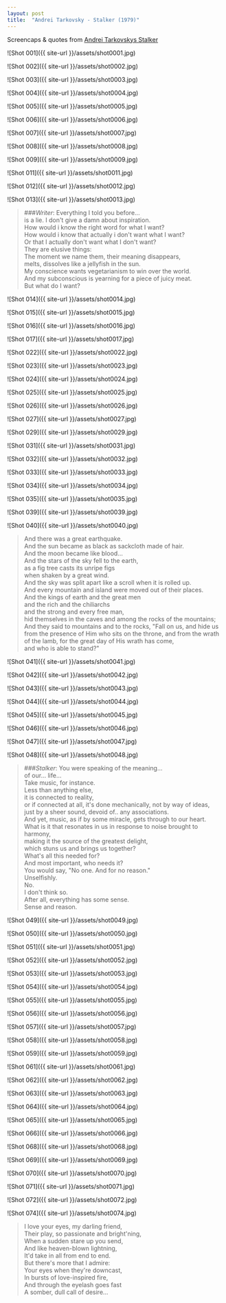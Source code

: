 ```yaml
---
layout: post
title:  "Andrei Tarkovsky - Stalker (1979)"
---
```


Screencaps & quotes from [Andrei Tarkovskys Stalker](http://www.imdb.com/title/tt0079944/)

![Shot 001]({{ site-url }}/assets/shot0001.jpg)

![Shot 002]({{ site-url }}/assets/shot0002.jpg)

![Shot 003]({{ site-url }}/assets/shot0003.jpg)

![Shot 004]({{ site-url }}/assets/shot0004.jpg)

![Shot 005]({{ site-url }}/assets/shot0005.jpg)

![Shot 006]({{ site-url }}/assets/shot0006.jpg)

![Shot 007]({{ site-url }}/assets/shot0007.jpg)

![Shot 008]({{ site-url }}/assets/shot0008.jpg)

![Shot 009]({{ site-url }}/assets/shot0009.jpg)

![Shot 011]({{ site-url }}/assets/shot0011.jpg)

![Shot 012]({{ site-url }}/assets/shot0012.jpg)

![Shot 013]({{ site-url }}/assets/shot0013.jpg)

> ###_Writer_:
> Everything I told you before...  
> is a lie. I don't give a damn about inspiration.  
> How would i know the right word for what I want?  
> How would i know that actually i don't want what I want?  
> Or that I actually don't want what I don't want?  
> They are elusive things:  
> The moment we name them, their meaning disappears,  
> melts, dissolves like a jellyfish in the sun.  
> My conscience wants vegetarianism to win over the world.  
> And my subconscious is yearning for a piece of juicy meat.  
> But what do I want?  

![Shot 014]({{ site-url }}/assets/shot0014.jpg)

![Shot 015]({{ site-url }}/assets/shot0015.jpg)

![Shot 016]({{ site-url }}/assets/shot0016.jpg)

![Shot 017]({{ site-url }}/assets/shot0017.jpg)

![Shot 022]({{ site-url }}/assets/shot0022.jpg)

![Shot 023]({{ site-url }}/assets/shot0023.jpg)

![Shot 024]({{ site-url }}/assets/shot0024.jpg)

![Shot 025]({{ site-url }}/assets/shot0025.jpg)

![Shot 026]({{ site-url }}/assets/shot0026.jpg)

![Shot 027]({{ site-url }}/assets/shot0027.jpg)

![Shot 029]({{ site-url }}/assets/shot0029.jpg)

![Shot 031]({{ site-url }}/assets/shot0031.jpg)

![Shot 032]({{ site-url }}/assets/shot0032.jpg)

![Shot 033]({{ site-url }}/assets/shot0033.jpg)

![Shot 034]({{ site-url }}/assets/shot0034.jpg)

![Shot 035]({{ site-url }}/assets/shot0035.jpg)

![Shot 039]({{ site-url }}/assets/shot0039.jpg)

![Shot 040]({{ site-url }}/assets/shot0040.jpg)

> And there was a great earthquake.  
> And the sun became as black as sackcloth made of hair.  
> And the moon became like blood...  
> And the stars of the sky fell to the earth,  
> as a fig tree casts its unripe figs  
> when shaken by a great wind.  
> And the sky was split apart like a scroll when it is rolled up.  
> And every mountain and island were moved out of their places.  
> And the kings of earth and the great men  
> and the rich and the chiliarchs   
> and the strong and every free man,  
> hid themselves in the caves and among the rocks of the mountains;  
> And they said to mountains and to the rocks, "Fall on us, and hide us from the presence of Him who sits on the throne,
> and from the wrath of the lamb, for the great day of His wrath has come,  
> and who is able to stand?"

![Shot 041]({{ site-url }}/assets/shot0041.jpg)

![Shot 042]({{ site-url }}/assets/shot0042.jpg)

![Shot 043]({{ site-url }}/assets/shot0043.jpg)

![Shot 044]({{ site-url }}/assets/shot0044.jpg)

![Shot 045]({{ site-url }}/assets/shot0045.jpg)

![Shot 046]({{ site-url }}/assets/shot0046.jpg)

![Shot 047]({{ site-url }}/assets/shot0047.jpg)

![Shot 048]({{ site-url }}/assets/shot0048.jpg)

> ###_Stalker_:
> You were speaking of the meaning...  
> of our... life...  
> Take music, for instance.  
> Less than anything else,  
> it is connected to reality,  
> or if connected at all, it's done mechanically, not by way of ideas,  
> just by a sheer sound, devoid of.. any associations.  
> And yet, music, as if by some miracle, gets through to our heart.  
> What is it that resonates in us in response to noise brought to harmony,  
> making it the source of the greatest delight,  
> which stuns us and brings us together?  
> What's all this needed for?  
> And most important, who needs it?  
> You would say, "No one. And for no reason."  
> Unselfishly.  
> No.  
> I don't think so.  
> After all, everything has some sense.  
> Sense and reason.  

![Shot 049]({{ site-url }}/assets/shot0049.jpg)

![Shot 050]({{ site-url }}/assets/shot0050.jpg)

![Shot 051]({{ site-url }}/assets/shot0051.jpg)

![Shot 052]({{ site-url }}/assets/shot0052.jpg)

![Shot 053]({{ site-url }}/assets/shot0053.jpg)

![Shot 054]({{ site-url }}/assets/shot0054.jpg)

![Shot 055]({{ site-url }}/assets/shot0055.jpg)

![Shot 056]({{ site-url }}/assets/shot0056.jpg)

![Shot 057]({{ site-url }}/assets/shot0057.jpg)

![Shot 058]({{ site-url }}/assets/shot0058.jpg)

![Shot 059]({{ site-url }}/assets/shot0059.jpg)

![Shot 061]({{ site-url }}/assets/shot0061.jpg)

![Shot 062]({{ site-url }}/assets/shot0062.jpg)

![Shot 063]({{ site-url }}/assets/shot0063.jpg)

![Shot 064]({{ site-url }}/assets/shot0064.jpg)

![Shot 065]({{ site-url }}/assets/shot0065.jpg)

![Shot 066]({{ site-url }}/assets/shot0066.jpg)

![Shot 068]({{ site-url }}/assets/shot0068.jpg)

![Shot 069]({{ site-url }}/assets/shot0069.jpg)

![Shot 070]({{ site-url }}/assets/shot0070.jpg)

![Shot 071]({{ site-url }}/assets/shot0071.jpg)

![Shot 072]({{ site-url }}/assets/shot0072.jpg)

![Shot 074]({{ site-url }}/assets/shot0074.jpg)

> I love your eyes, my darling friend,  
> Their play, so passionate and bright'ning,  
> When a sudden stare up you send,  
> And like heaven-blown lightning,  
> It'd take in all from end to end.  
> But there's more that I admire:  
> Your eyes when they're downcast,  
> In bursts of love-inspired fire,  
> And through the eyelash goes fast  
> A somber, dull call of desire...

